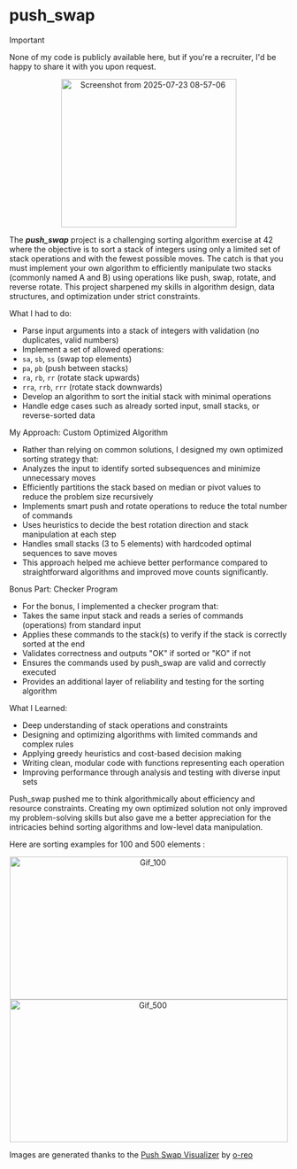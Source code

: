 # push_swap

> [!IMPORTANT]
> None of my code is publicly available here, but if you're a recruiter, I'd be happy to share it with you upon request.

<p align="center">
  <img width="317" height="268" alt="Screenshot from 2025-07-23 08-57-06" src="https://github.com/user-attachments/assets/bfae2c73-7a26-403d-acda-06b6cd9f967a" />
</p>

The ***push_swap*** project is a challenging sorting algorithm exercise at 42 where the objective is to sort a stack of integers using only a limited set of stack operations and with the fewest possible moves. The catch is that you must implement your own algorithm to efficiently manipulate two stacks (commonly named A and B) using operations like push, swap, rotate, and reverse rotate.
This project sharpened my skills in algorithm design, data structures, and optimization under strict constraints.

What I had to do:
* Parse input arguments into a stack of integers with validation (no duplicates, valid numbers)
* Implement a set of allowed operations:
* `sa`, `sb`, `ss` (swap top elements)
* `pa`, `pb` (push between stacks)
* `ra`, `rb`, `rr` (rotate stack upwards)
* `rra`, `rrb`, `rrr` (rotate stack downwards)
* Develop an algorithm to sort the initial stack with minimal operations
* Handle edge cases such as already sorted input, small stacks, or reverse-sorted data

My Approach: Custom Optimized Algorithm
* Rather than relying on common solutions, I designed my own optimized sorting strategy that:
* Analyzes the input to identify sorted subsequences and minimize unnecessary moves
* Efficiently partitions the stack based on median or pivot values to reduce the problem size recursively
* Implements smart push and rotate operations to reduce the total number of commands
* Uses heuristics to decide the best rotation direction and stack manipulation at each step
* Handles small stacks (3 to 5 elements) with hardcoded optimal sequences to save moves
* This approach helped me achieve better performance compared to straightforward algorithms and improved move counts significantly.

Bonus Part: Checker Program
* For the bonus, I implemented a checker program that:
* Takes the same input stack and reads a series of commands (operations) from standard input
* Applies these commands to the stack(s) to verify if the stack is correctly sorted at the end
* Validates correctness and outputs "OK" if sorted or "KO" if not
* Ensures the commands used by push_swap are valid and correctly executed
* Provides an additional layer of reliability and testing for the sorting algorithm

What I Learned:
* Deep understanding of stack operations and constraints
* Designing and optimizing algorithms with limited commands and complex rules
* Applying greedy heuristics and cost-based decision making
* Writing clean, modular code with functions representing each operation
* Improving performance through analysis and testing with diverse input sets

Push_swap pushed me to think algorithmically about efficiency and resource constraints. Creating my own optimized solution not only improved my problem-solving skills but also gave me a better appreciation for the intricacies behind sorting algorithms and low-level data manipulation.

Here are sorting examples for 100 and 500 elements :

<p align="center">
  <img width="503" height="258" alt="Gif_100" src="https://github.com/user-attachments/assets/5d54b1b4-9f4f-4cdf-ab24-16348a081f05" />
  <img width="503" height="258" alt="Gif_500" src="https://github.com/user-attachments/assets/f7e1c367-408a-4517-9c6b-06333b95420f" />
</p>

Images are generated thanks to the [Push Swap Visualizer](https://github.com/o-reo/push_swap_visualizer) by [o-reo](https://github.com/o-reo)

